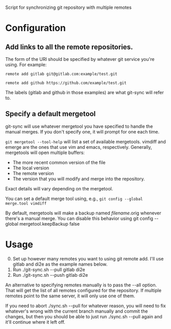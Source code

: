 Script for synchronizing git repository with multiple remotes

# Configuration

## Add links to all the remote repositories.
The form of the URI should be specified by whatever git service you're using.
For example:

`remote add gitlab git@gitlab.com:example/test.git`

`remote add github https://github.com/example/test.git`

The labels (gitlab and github in those examples) are what git-sync will refer to.

## Specify a default mergetool
git-sync will use whatever mergetool you have specified to handle the manual merges. If you don't
specify one, it will prompt for one each time.

`git mergetool --tool-help` will list a set of available mergetools. vimdiff and emerge are the ones
that use vim and emacs, respectively. Generally, mergetools will open multiple buffers:

* The more recent common version of the file
* The local version
* The remote version
* The version that you will modify and merge into the repository.

Exact details will vary depending on the mergetool.

You can set a default merge tool using, e.g., `git config --global merge.tool vimdiff`

By default, mergetools will make a backup named *filename*.orig whenever there's a manual merge. You can
disable this behavior using git config --global mergetool.keepBackup false

# Usage
0) Set up however many remotes you want to using git remote add. I'll use gitlab and di2e as the example names below.
1) Run ./git-sync.sh --pull gitlab di2e
2) Run ./git-sync.sh --push gitlab di2e

An alternative to specifying remotes manually is to pass the --all option.
That will get the list of all remotes configured for the repository.
If multiple remotes point to the same server, it will only use one of them.

If you need to abort ./sync.sh --pull for whatever reason, you will need to fix
whatever's wrong with the current branch manually and commit the changes, but
then you should be able to just run ./sync.sh --pull again and it'll continue
where it left off.

